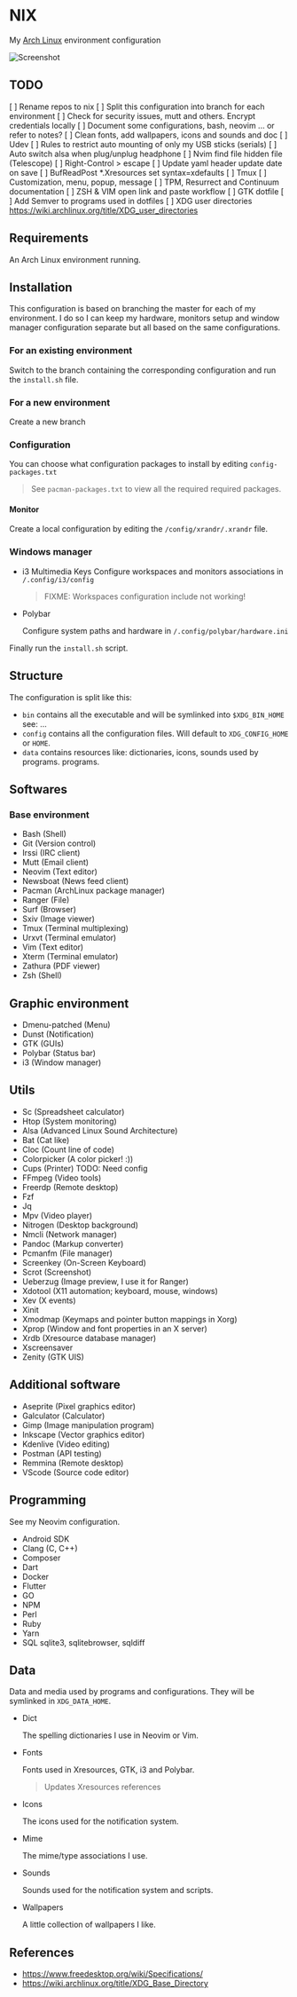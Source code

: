 # NIX

My [Arch Linux](https://archlinux.org/) environment configuration

![Screenshot](./.readme/screenshot_08-04-21-17:35:54.png)

## TODO

[ ] Rename repos to nix
[ ] Split this configuration into branch for each environment
[ ] Check for security issues, mutt and others. Encrypt credentials locally
[ ] Document some configurations, bash, neovim ... or refer to notes?
[ ] Clean fonts, add wallpapers, icons and sounds and doc
[ ] Udev
[ ] Rules to restrict auto mounting of only my USB sticks (serials)
[ ] Auto switch alsa when plug/unplug headphone
[ ] Nvim find file hidden file (Telescope)
[ ] Right-Control > escape
[ ] Update yaml header update date on save
[ ] BufReadPost \*.Xresources set syntax=xdefaults
[ ] Tmux
[ ] Customization, menu, popup, message
[ ] TPM, Resurrect and Continuum documentation
[ ] ZSH & VIM open link and paste workflow
[ ] GTK dotfile
[ ] Add Semver to programs used in dotfiles
[ ] XDG user directories
    https://wiki.archlinux.org/title/XDG_user_directories

## Requirements

An Arch Linux environment running.

## Installation

This configuration is based on branching the master for each of my environment.
I do so I can keep my hardware, monitors setup and window manager configuration
separate but all based on the same configurations.

### For an existing environment

Switch to the branch containing the corresponding configuration and run the
`install.sh` file.

### For a new environment

Create a new branch

### Configuration

You can choose what configuration packages to install by editing
`config-packages.txt`

> See `pacman-packages.txt` to view all the required required packages.

#### Monitor

Create a local configuration by editing the `/config/xrandr/.xrandr` file.

### Windows manager

- i3
  Multimedia Keys
  Configure workspaces and monitors associations in `/.config/i3/config`

  > FIXME: Workspaces configuration include not working!

- Polybar

  Configure system paths and hardware in `/.config/polybar/hardware.ini`

Finally run the `install.sh` script.

## Structure

The configuration is split like this:

- `bin` contains all the executable and will be symlinked into `$XDG_BIN_HOME`
  see: ...
- `config` contains all the configuration files. Will default to
  `XDG_CONFIG_HOME` or `HOME`.
- `data` contains resources like: dictionaries, icons, sounds used by programs.
  programs.

## Softwares

### Base environment

- Bash (Shell)
- Git (Version control)
- Irssi (IRC client)
- Mutt (Email client)
- Neovim (Text editor)
- Newsboat (News feed client)
- Pacman (ArchLinux package manager)
- Ranger (File)
- Surf (Browser)
- Sxiv (Image viewer)
- Tmux (Terminal multiplexing)
- Urxvt (Terminal emulator)
- Vim (Text editor)
- Xterm (Terminal emulator)
- Zathura (PDF viewer)
- Zsh (Shell)

## Graphic environment

- Dmenu-patched (Menu)
- Dunst (Notification)
- GTK (GUIs)
- Polybar (Status bar)
- i3 (Window manager)

## Utils

- Sc (Spreadsheet calculator)
- Htop (System monitoring)
- Alsa (Advanced Linux Sound Architecture)
- Bat (Cat like)
- Cloc (Count line of code)
- Colorpicker (A color picker! :))
- Cups (Printer) TODO: Need config
- FFmpeg (Video tools)
- Freerdp (Remote desktop)
- Fzf
- Jq
- Mpv (Video player)
- Nitrogen (Desktop background)
- Nmcli (Network manager)
- Pandoc (Markup converter)
- Pcmanfm (File manager)
- Screenkey (On-Screen Keyboard)
- Scrot (Screenshot)
- Ueberzug (Image preview, I use it for Ranger)
- Xdotool (X11 automation; keyboard, mouse, windows)
- Xev (X events)
- Xinit
- Xmodmap (Keymaps and pointer button mappings in Xorg)
- Xprop (Window and font properties in an X server)
- Xrdb (Xresource database manager)
- Xscreensaver
- Zenity (GTK UIS)

## Additional software

- Aseprite (Pixel graphics editor)
- Galculator (Calculator)
- Gimp (Image manipulation program)
- Inkscape (Vector graphics editor)
- Kdenlive (Video editing)
- Postman (API testing)
- Remmina (Remote desktop)
- VScode (Source code editor)

## Programming

See my Neovim configuration.

- Android SDK
- Clang (C, C++)
- Composer
- Dart
- Docker
- Flutter
- GO
- NPM
- Perl
- Ruby
- Yarn
- SQL sqlite3, sqlitebrowser, sqldiff

## Data

Data and media used by programs and configurations. They will be symlinked in
`XDG_DATA_HOME`.

- Dict

  The spelling dictionaries I use in Neovim or Vim.

- Fonts

  Fonts used in Xresources, GTK, i3 and Polybar.

  > Updates Xresources references

- Icons

  The icons used for the notification system.

- Mime

  The mime/type associations I use.

- Sounds

  Sounds used for the notification system and scripts.

- Wallpapers

  A little collection of wallpapers I like.

## References

- <https://www.freedesktop.org/wiki/Specifications/>
- <https://wiki.archlinux.org/title/XDG_Base_Directory>
